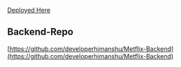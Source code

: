 [Deployed Here](https://metflix-streaming.netlify.app/)

## Backend-Repo

[https://github.com/developerhimanshu/Metflix-Backend](https://github.com/developerhimanshu/Metflix-Backend)
